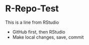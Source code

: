 # R-Repo-Test

This is a line from RStudio
- GitHub first, then RStudio
- Make local changes, save, commit